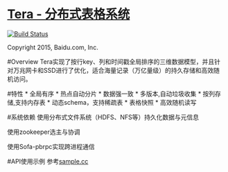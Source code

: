 [Tera - 分布式表格系统](http://github.com/BaiduPS/tera)
====
[![Build Status](https://travis-ci.org/BaiduPS/tera.svg)](https://travis-ci.org/BaiduPS/tera)

Copyright 2015, Baidu.com, Inc.

#Overview
Tera实现了按行key、列和时间戳全局排序的三维数据模型，并且针对万兆网卡和SSD进行了优化，适合海量记录（万亿量级）的持久存储和高效随机访问。

#特性
    * 全局有序
    * 热点自动分片
    * 数据强一致
    * 多版本,自动垃圾收集
    * 按列存储,支持内存表
    * 动态schema，支持稀疏表
    * 表格快照
    * 高效随机读写

#系统依赖
使用分布式文件系统（HDFS、NFS等）持久化数据与元信息

使用zookeeper选主与协调

使用Sofa-pbrpc实现跨进程通信

#API使用示例
参考[sample.cc](https://github.com/bluebore/tera/blob/master/tera/sample/tera_sample.cc)
